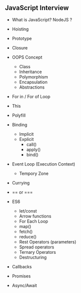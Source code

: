 ## JavaScript Interview

- What is JavaScript? NodeJS ?
- Hoisting
- Prototype
- Closure
- OOPS Concept

  - Class
  - Inheritance
  - Polymorphism
  - Encapsulation
  - Abstractions

- For in / For of Loop
- This
- Polyfill
- Binding

  - Implicit
  - Explicit
    - call()
    - apply()
    - bind()

- Event Loop (Execution Context)
  - Tempory Zone
- Currying
- == or ===
- ES6
  - let/const
  - Arrow functions
  - For Each Loop
  - map()
  - fetch()
  - reduce()
  - Rest Operators (parameters)
  - Spread operators
  - Ternary Operators
  - Destructuring
- Callbacks
- Promises
- Async/Await
